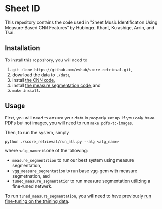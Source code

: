 # Sheet ID

This repository contains the code used in "Sheet Music Identification Using Measure-Based CNN Features" by Hubinger, Khant, Kurashige, Amin, and Tsai.

## Installation

To install this repository, you will need to

1. `git clone https://github.com/evhub/score-retrieval.git`,
2. download the data to `./data`,
3. install [the CNN code](https://github.com/evhub/cnnimageretrieval-pytorch),
4. install [the measure segmentation code](https://github.com/aditya-khant/sheet-id-splitter), and
5. `make install`.

## Usage

First, you will need to ensure your data is properly set up. If you only have PDFs but not images, you will need to run `make pdfs-to-images`.

Then, to run the system, simply
```
python ./score_retrieval/run_all.py --alg <alg_name>
```
where `<alg_name>` is one of the following:

- `measure_segmentation` to run our best system using measure segmentation,
- `vgg_measure_segmentation` to run base vgg-gem with measure segmetnation, and
- `tuned_measure_segmentation` to run measure segmentation utilizing a fine-tuned network.

To run `tuned_measure_segmentation`, you will need to have previously [run fine-tuning on the training data](https://github.com/evhub/cnnimageretrieval-pytorch).
